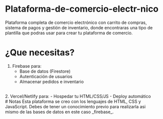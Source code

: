 # Plataforma-de-comercio-electr-nico
Plataforma completa de comercio electrónico con carrito de compras, sistema de pagos y gestión de inventario, donde encontraras una tipo de plantilla que podras usar para crear tu plataforma de comercio.
<br>
# ¿Que necesitas?
1. Firebase para:
   - Base de datos (Firestore)
   - Autenticación de usuarios
   - Almacenar pedidos e inventario
<br>
2. Vercel/Netlify para:
   - Hospedar tu HTML/CSS/JS
   - Deploy automático
<br>
# Notas
Esta plataforma se creo con los lenguajes de HTML, CSS y JavaScript. Debes de tener un conocimiento previo para realizarla asi mismo de las bases de datos en este caso _firebase_.
